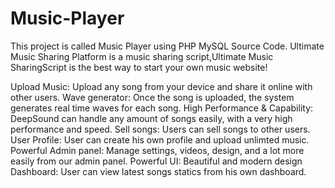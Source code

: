 # Music-Player
This project is called  Music Player using PHP MySQL Source Code. Ultimate Music Sharing Platform is a music sharing script,Ultimate Music SharingScript  is the best way to start your own music website!

Upload Music: Upload any song from your device and share it online with other users.
Wave generator: Once the song is uploaded, the system generates real time waves for each song.
High Performance & Capability: DeepSound can handle any amount of songs easily, with a very high performance and speed.
Sell songs: Users can sell songs to other users.
User Profile: User can create his own profile and upload unlimted music.
Powerful Admin panel: Manage settings, videos, design, and a lot more easily from our admin panel.
Powerful UI: Beautiful and modern design
Dashboard: User can view latest songs statics from his own dashboard.
